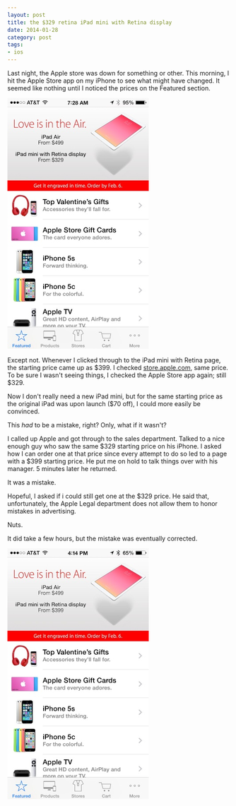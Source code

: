 ```yaml
---
layout: post
title: the $329 retina iPad mini with Retina display
date: 2014-01-28
category: post
tags:
- ios
---
```


Last night, the Apple store was down for something or other. This morning, I hit the Apple Store app on my iPhone to see what might have changed. It seemed like nothing until I noticed the prices on the Featured section.

<!--more-->

![original](/assets/img/2014-01-28-329-retina-mini-1.jpg "iPad mini with Retina from $329? Done.")

Except not. Whenever I clicked through to the iPad mini with Retina page, the starting price came up as $399. I checked [store.apple.com](), same price. To be sure I wasn't seeing things, I checked the Apple Store app again; still $329.

Now I don't really need a new iPad mini, but for the same starting price as the original iPad was upon launch ($70 off), I could more easily be convinced.

This *had* to be a mistake, right? Only, what if it wasn't?

I called up Apple and got through to the sales department. Talked to a nice enough guy who saw the same $329 starting price on his iPhone. I asked how I can order one at that price since every attempt to do so led to a page with a $399 starting price. He put me on hold to talk things over with his manager. 5 minutes later he returned.

It was a mistake.

Hopeful, I asked if i could still get one at the $329 price. He said that, unfortunately, the Apple Legal department does not allow them to honor mistakes in advertising.

Nuts.

It did take a few hours, but the mistake was eventually corrected.

![corrected](/assets/img/2014-01-28-329-retina-mini-2.jpg)
